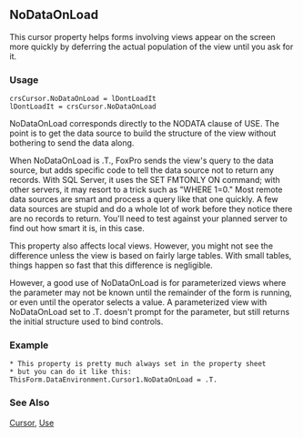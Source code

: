 ## NoDataOnLoad

This cursor property helps forms involving views appear on the screen more quickly by deferring the actual population of the view until you ask for it. 

### Usage

```foxpro
crsCursor.NoDataOnLoad = lDontLoadIt
lDontLoadIt = crsCursor.NoDataOnLoad
```

NoDataOnLoad corresponds directly to the NODATA clause of USE. The point is to get the data source to build the structure of the view without bothering to send the data along. 

When NoDataOnLoad is .T., FoxPro sends the view's query to the data source, but adds specific code to tell the data source not to return any records. With SQL Server, it uses the SET FMTONLY ON command; with other servers, it may resort to a trick such as "WHERE 1=0." Most remote data sources are smart and process a query like that one quickly. A few data sources are stupid and do a whole lot of work before they notice there are no records to return. You'll need to test against your planned server to find out how smart it is, in this case.

This property also affects local views. However, you might not see the difference unless the view is based on fairly large tables. With small tables, things happen so fast that this difference is negligible.

However, a good use of NoDataOnLoad is for parameterized views where the parameter may not be known until the remainder of the form is running, or even until the operator selects a value. A parameterized view with NoDataOnLoad set to .T. doesn't prompt for the parameter, but still returns the initial structure used to bind controls.

### Example

```foxpro
* This property is pretty much always set in the property sheet
* but you can do it like this:
ThisForm.DataEnvironment.Cursor1.NoDataOnLoad = .T.
```
### See Also

[Cursor](s4g591.md), [Use](s4g424.md)